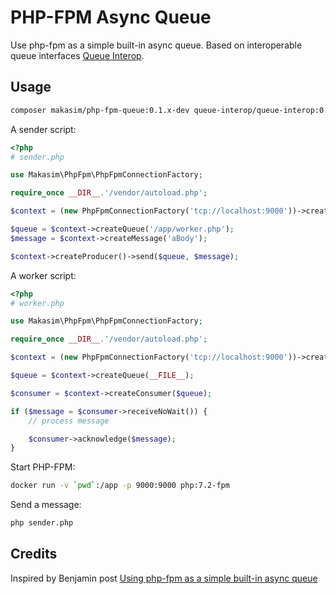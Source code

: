 # PHP-FPM Async Queue

Use php-fpm as a simple built-in async queue. Based on interoperable queue interfaces [Queue Interop](https://github.com/queue-interop/queue-interop).  

## Usage

```bash
composer makasim/php-fpm-queue:0.1.x-dev queue-interop/queue-interop:0.7.x-dev enqueue/dsn:0.9.x-dev
```

A sender script:

```php
<?php
# sender.php

use Makasim\PhpFpm\PhpFpmConnectionFactory;

require_once __DIR__.'/vendor/autoload.php';

$context = (new PhpFpmConnectionFactory('tcp://localhost:9000'))->createContext();

$queue = $context->createQueue('/app/worker.php');
$message = $context->createMessage('aBody');

$context->createProducer()->send($queue, $message);
```

A worker script:


```php
<?php
# worker.php

use Makasim\PhpFpm\PhpFpmConnectionFactory;

require_once __DIR__.'/vendor/autoload.php';

$context = (new PhpFpmConnectionFactory('tcp://localhost:9000'))->createContext();

$queue = $context->createQueue(__FILE__);

$consumer = $context->createConsumer($queue);

if ($message = $consumer->receiveNoWait()) {
    // process message

    $consumer->acknowledge($message);
}
```

Start PHP-FPM:

```bash
docker run -v `pwd`:/app -p 9000:9000 php:7.2-fpm
```

Send a message:

```bash
php sender.php
```

## Credits

Inspired by Benjamin post [Using php-fpm as a simple built-in async queue](https://tideways.com/profiler/blog/using-php-fpm-as-a-simple-built-in-async-queue)
            